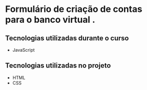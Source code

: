 # Formulário de criação de contas para o banco virtual .

## Tecnologias utilizadas durante o curso
* JavaScript

## Tecnologias utilizadas no projeto
* HTML
* CSS

